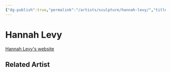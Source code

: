 ```yaml
---
{"dg-publish":true,"permalink":"/artists/sculpture/hannah-levy/","title":"Hannah Levy","tags":["transhumanism","sci-fi","posthuman"]}
---
```



# Hannah Levy

[Hannah Levy's website](https://www.hannahslevy.com)

## Related Artist

